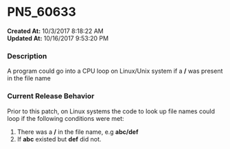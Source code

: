 # PN5_60633

**Created At:** 10/3/2017 8:18:22 AM  
**Updated At:** 10/16/2017 9:53:20 PM  


### Description

A program could go into a CPU loop on Linux/Unix system if a **/** was present in the file name



### Current Release Behavior

Prior to this patch, on Linux systems the code to look up file names could loop if the following conditions were met:

1. There was a **/** in the file name, e.g **abc/def**
2. If **abc** existed but **def** did not.

